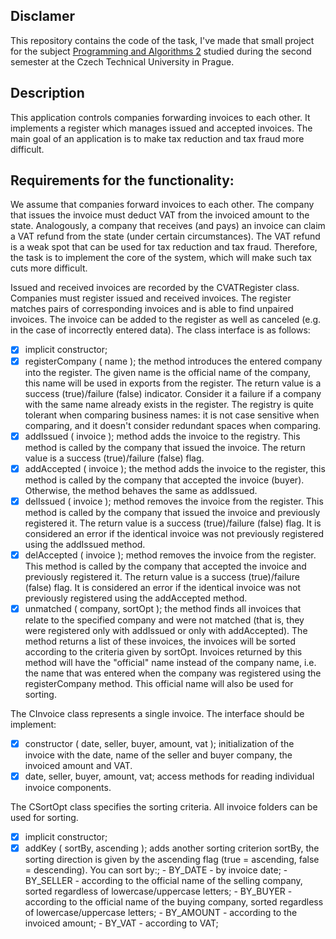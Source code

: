 ## Disclamer
This repository contains the code of the task, I've made that small project for the subject [Programming and Algorithms 2](https://courses.fit.cvut.cz/BI-PA2/) studied during the second semester at the Czech Technical University in Prague.

## Description
This application controls companies forwarding invoices to each other. It implements a register which manages issued and accepted invoices. The main goal of an application is to make tax reduction and tax fraud more difficult.

## Requirements for the functionality:
We assume that companies forward invoices to each other. The company that issues the invoice must deduct VAT from the invoiced amount to the state. Analogously, a company that receives (and pays) an invoice can claim a VAT refund from the state (under certain circumstances). The VAT refund is a weak spot that can be used for tax reduction and tax fraud. Therefore, the task is to implement the core of the system, which will make such tax cuts more difficult.

Issued and received invoices are recorded by the CVATRegister class. Companies must register issued and received invoices. The register matches pairs of corresponding invoices and is able to find unpaired invoices. The invoice can be added to the register as well as canceled (e.g. in the case of incorrectly entered data). The class interface is as follows:

- [X] implicit constructor;
- [X] registerCompany ( name );
     the method introduces the entered company into the register. The given name is the official name of the company, this name will be used in exports from the register. The return value is a success (true)/failure (false) indicator. Consider it a failure if a company with the same name already exists in the register. The registry is quite tolerant when comparing business names: it is not case sensitive when comparing, and it doesn't consider redundant spaces when comparing.
- [X] addIssued ( invoice );
     method adds the invoice to the registry. This method is called by the company that issued the invoice. The return value is a success (true)/failure (false) flag. 
- [X] addAccepted ( invoice );
     the method adds the invoice to the register, this method is called by the company that accepted the invoice (buyer). Otherwise, the method behaves the same as addIssued.
- [X] delIssued ( invoice );
     method removes the invoice from the register. This method is called by the company that issued the invoice and previously registered it. The return value is a success (true)/failure (false) flag. It is considered an error if the identical invoice was not previously registered using the addIssued method.
- [X] delAccepted ( invoice );
     method removes the invoice from the register. This method is called by the company that accepted the invoice and previously registered it. The return value is a success (true)/failure (false) flag. It is considered an error if the identical invoice was not previously registered using the addAccepted method.
- [X] unmatched ( company, sortOpt );
     the method finds all invoices that relate to the specified company and were not matched (that is, they were registered only with addIssued or only with addAccepted). The method returns a list of these invoices, the invoices will be sorted according to the criteria given by sortOpt. Invoices returned by this method will have the "official" name instead of the company name, i.e. the name that was entered when the company was registered using the registerCompany method. This official name will also be used for sorting.

The CInvoice class represents a single invoice. The interface should be implement:

- [X] constructor ( date, seller, buyer, amount, vat );
     initialization of the invoice with the date, name of the seller and buyer company, the invoiced amount and VAT.
- [X] date, seller, buyer, amount, vat;
     access methods for reading individual invoice components.

The CSortOpt class specifies the sorting criteria. All invoice folders can be used for sorting. 

- [X] implicit constructor;
- [X] addKey ( sortBy, ascending );
    adds another sorting criterion sortBy, the sorting direction is given by the ascending flag (true = ascending, false = descending). You can sort by:;
        - BY_DATE - by invoice date;
        - BY_SELLER - according to the official name of the selling company, sorted regardless of lowercase/uppercase letters;
        - BY_BUYER - according to the official name of the buying company, sorted regardless of lowercase/uppercase letters;
        - BY_AMOUNT - according to the invoiced amount;
        - BY_VAT - according to VAT;
